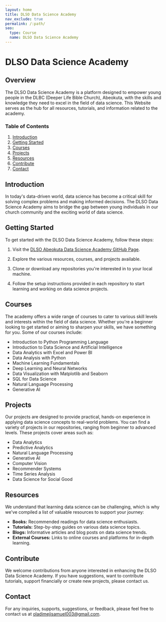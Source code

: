```yaml
---
layout: home
title: DLSO Data Science Academy
nav_exclude: true
permalink: /:path/
seo:
  type: Course
  name: DLSO Data Science Academy
---
```


# DLSO Data Science Academy

## Overview

The DLSO Data Science Academy is a platform designed to empower young people in the DLBC (Deeper Life Bible Church), Abeokuta, with the skills and knowledge they need to excel in the field of data science. This Website serves as the hub for all resources, tutorials, and information related to the academy.

### Table of Contents

1. [Introduction](#introduction)
2. [Getting Started](#getting-started)
3. [Courses](#courses)
4. [Projects](#projects)
5. [Resources](#resources)
6. [Contribute](#contribute)
7. [Contact](#contact)

## Introduction

In today's data-driven world, data science has become a critical skill for solving complex problems and making informed decisions. The DLSO Data Science Academy aims to bridge the gap between young individuals in our church community and the exciting world of data science.

## Getting Started

To get started with the DLSO Data Science Academy, follow these steps:

1. Visit the [DLSO Abeokuta Data Science Academy GitHub Page](https://github.com/dlbc-ds-academy/).

2. Explore the various resources, courses, and projects available.

3. Clone or download any repositories you're interested in to your local machine.

4. Follow the setup instructions provided in each repository to start learning and working on data science projects.

## Courses

The academy offers a wide range of courses to cater to various skill levels and interests within the field of data science. Whether you're a beginner looking to get started or aiming to sharpen your skills, we have something for you. Some of our courses include:

- Introduction to Python Programming Language
- Introduction to Data Science and Artificial Intelligence
- Data Analytics with Excel and Power BI
- Data Analysis with Python
- Machine Learning Fundamentals
- Deep Learning and Neural Networks
- Data Visualization with Matplotlib and Seaborn
- SQL for Data Science
- Natural Language Processing
- Generative AI

## Projects

Our projects are designed to provide practical, hands-on experience in applying data science concepts to real-world problems. You can find a variety of projects in our repositories, ranging from beginner to advanced levels. These projects cover areas such as:

- Data Analytics
- Predictive Analytics
- Natural Language Processing
- Generative AI
- Computer Vision
- Recommender Systems
- Time Series Analysis
- Data Science for Social Good


## Resources

We understand that learning data science can be challenging, which is why we've compiled a list of valuable resources to support your journey:

- **Books:** Recommended readings for data science enthusiasts.
- **Tutorials:** Step-by-step guides on various data science topics.
- **Blogs:** Informative articles and blog posts on data science trends.
- **External Courses:** Links to online courses and platforms for in-depth learning.

## Contribute

We welcome contributions from anyone interested in enhancing the DLSO Data Science Academy. If you have suggestions, want to contribute tutorials, support financially or create new projects, please contact us.

## Contact

For any inquiries, supports, suggestions, or feedback, please feel free to contact us at [oladimejisamuel003@gmail.com](mailto:oladimejisamuel003@gmail.com).


